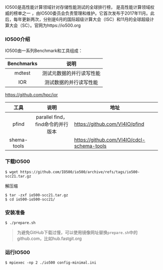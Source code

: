 IO500是高性能计算领域针对存储性能测试的全球排行榜， 是高性能计算领域权威的榜单之一 ，由IO500委员会负责管理和维护。它首次发布于2017年11月。此后，每年更新两次，分别是6月的国际超级计算大会（ISC）和11月的全球超级计算大会（SC）。官网为https://io500.org

### IO500介绍

IO500由一系列Benchmark和工具组成：

| Benchmarks |           说明           |
| :--------: | :----------------------: |
|   mdtest   | 测试元数据的并行读写性能 |
|    IOR     |  测试数据的并行读写性能  |

https://github.com/hpc/ior

|    工具     |               说明                | 地址                                       |
| :---------: | :-------------------------------: | ------------------------------------------ |
|    pfind    | parallel find，find命令的并行版本 | https://github.com/VI4IO/pfind             |
| shema-tools |                                   | https://github.com/VI4IO/cdcl-schema-tools |

### 下载IO500

```shell
$ wget https://github.com/IO500/io500/archive/refs/tags/io500-scc21.tar.gz
```

解压缩

```shell
$ tar -zxf io500-scc21.tar.gz
$ cd io500-io500-scc21/
```

### 安装准备

```shell
$ ./prepare.sh
```

> 为避免GitHub下载过慢，可以使用镜像网址替换`prepare.sh`中的github.com，比如hub.fastgit.org

### 运行IO500

```shell
$ mpiexec -np 2 ./io500 config-minimal.ini
```

